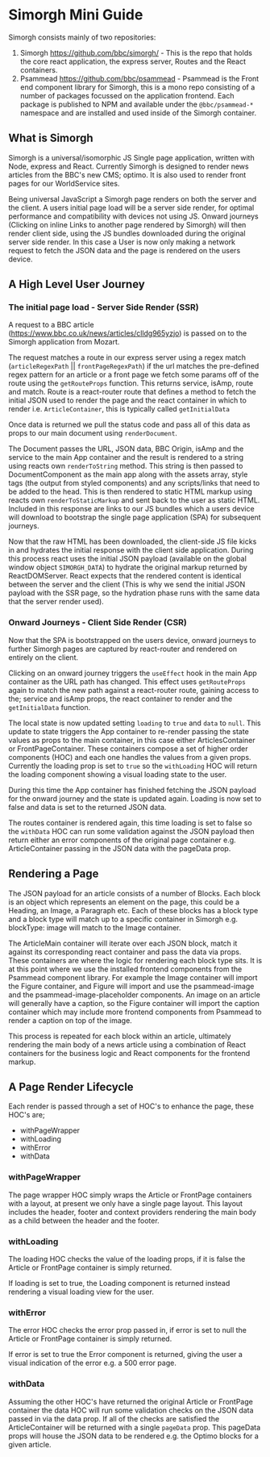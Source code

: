 # Simorgh Mini Guide

Simorgh consists mainly of two repositories:

1. Simorgh https://github.com/bbc/simorgh/ - This is the repo that holds the core react application, the express server, Routes and the React containers.
2. Psammead https://github.com/bbc/psammead - Psammead is the Front end component library for Simorgh, this is a mono repo consisting of a number of packages focussed on the application frontend. Each package is published to NPM and available under the `@bbc/psammead-*` namespace and are installed and used inside of the Simorgh container.

## What is Simorgh

Simorgh is a universal/isomorphic JS Single page application, written with Node, express and React. Currently Simorgh is designed to render news articles from the BBC's new CMS; optimo. It is also used to render front pages for our WorldService sites.

Being universal JavaScript a Simorgh page renders on both the server and the client. A users initial page load will be a server side render, for optimal performance and compatibility with devices not using JS. Onward journeys (Clicking on inline Links to another page rendered by Simorgh) will then render client side, using the JS bundles downloaded during the original server side render. In this case a User is now only making a network request to fetch the JSON data and the page is rendered on the users device.

## A High Level User Journey

### The initial page load - Server Side Render (SSR)

A request to a BBC article (https://www.bbc.co.uk/news/articles/clldg965yzjo) is passed on to the Simorgh application from Mozart.

The request matches a route in our express server using a regex match (`articleRegexPath` || `frontPageRegexPath`) if the url matches the pre-defined regex pattern for an article or a front page we fetch some params off of the route using the `getRouteProps` function. This returns service, isAmp, route and match. Route is a react-router route that defines a method to fetch the initial JSON used to render the page and the react container in which to render i.e. `ArticleContainer`, this is typically called `getInitialData`

Once data is returned we pull the status code and pass all of this data as props to our main document using `renderDocument`.

The Document passes the URL, JSON data, BBC Origin, isAmp and the service to the main App container and the result is rendered to a string using reacts own `renderToString` method. This string is then passed to DocumentComponent as the main app along with the assets array, style tags (the output from styled components) and any scripts/links that need to be added to the head. This is then rendered to static HTML markup using reacts own `renderToStaticMarkup` and sent back to the user as static HTML. Included in this response are links to our JS bundles which a users device will download to bootstrap the single page application (SPA) for subsequent journeys.

Now that the raw HTML has been downloaded, the client-side JS file kicks in and hydrates the initial response with the client side application. During this process react uses the initial JSON payload (available on the global window object `SIMORGH_DATA`) to hydrate the original markup returned by ReactDOMServer. React expects that the rendered content is identical between the server and the client (This is why we send the initial JSON payload with the SSR page, so the hydration phase runs with the same data that the server render used).

### Onward Journeys - Client Side Render (CSR)

Now that the SPA is bootstrapped on the users device, onward journeys to further Simorgh pages are captured by react-router and rendered on entirely on the client.

Clicking on an onward journey triggers the `useEffect` hook in the main App container as the URL path has changed. This effect uses `getRouteProps` again to match the new path against a react-router route, gaining access to the; service and isAmp props, the react container to render and the `getInitialData` function.

The local state is now updated setting `loading` to `true` and `data` to `null`. This update to state triggers the App container to re-render passing the state values as props to the main container, in this case either ArticlesContainer or FrontPageContainer. These containers compose a set of higher order components (HOC) and each one handles the values from a given props. Currently the loading prop is set to `true` so the `withLoading` HOC will return the loading component showing a visual loading state to the user.

During this time the App container has finished fetching the JSON payload for the onward journey and the state is updated again. Loading is now set to false and data is set to the returned JSON data.

The routes container is rendered again, this time loading is set to false so the `withData` HOC can run some validation against the JSON payload then return either an error components of the original page container e.g. ArticleContainer passing in the JSON data with the pageData prop.

## Rendering a Page

The JSON payload for an article consists of a number of Blocks. Each block is an object which represents an element on the page, this could be a Heading, an Image, a Paragraph etc. Each of these blocks has a block type and a block type will match up to a specific container in Simorgh e.g. blockType: image will match to the Image container.

The ArticleMain container will iterate over each JSON block, match it against its corresponding react container and pass the data via props. These containers are where the logic for rendering each block type sits. It is at this point where we use the installed frontend components from the Psammead component library. For example the Image container will import the Figure container, and Figure will import and use the psammead-image and the psammead-image-placeholder components. An image on an article will generally have a caption, so the Figure container will import the caption container which may include more frontend components from Psammead to render a caption on top of the image.

This process is repeated for each block within an article, ultimately rendering the main body of a news article using a combination of React containers for the business logic and React components for the frontend markup.

## A Page Render Lifecycle

Each render is passed through a set of HOC's to enhance the page, these HOC's are;

- withPageWrapper
- withLoading
- withError
- withData

### withPageWrapper

The page wrapper HOC simply wraps the Article or FrontPage containers with a layout, at present we only have a single page layout. This layout includes the header, footer and context providers rendering the main body as a child between the header and the footer.

### withLoading

The loading HOC checks the value of the loading props, if it is false the Article or FrontPage container is simply returned.

If loading is set to true, the Loading component is returned instead rendering a visual loading view for the user.

### withError

The error HOC checks the error prop passed in, if error is set to null the Article or FrontPage container is simply returned.

If error is set to true the Error component is returned, giving the user a visual indication of the error e.g. a 500 error page.

### withData

Assuming the other HOC's have returned the original Article or FrontPage container the data HOC will run some validation checks on the JSON data passed in via the data prop. If all of the checks are satisfied the ArticleContainer will be returned with a single `pageData` prop. This pageData props will house the JSON data to be rendered e.g. the Optimo blocks for a given article.
